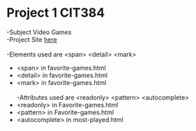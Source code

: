 # Project 1 CIT384

-Subject Video Games <br/>
-Project Site <a href="https://project1.ssingh.info" target="_blank" >here</a> <br/> <br/>
-Elements used are &lt;span&gt; &lt;detail&gt; &lt;mark&gt; <br />

- &lt;span&gt; in favorite-games.html <br />
- &lt;detail&gt; in favorite-games.html <br />
- &lt;mark&gt; in favorite-games.html <br /> <br />
  -Attributes used are &lt;readonly&gt; &lt;pattern&gt; &lt;autocomplete&gt; <br />
- &lt;readonly&gt; in Favorite-games.html <br />
- &lt;pattern&gt; in Favorite-games.html <br />
- &lt;autocomplete&gt; in most-played.html <br />
